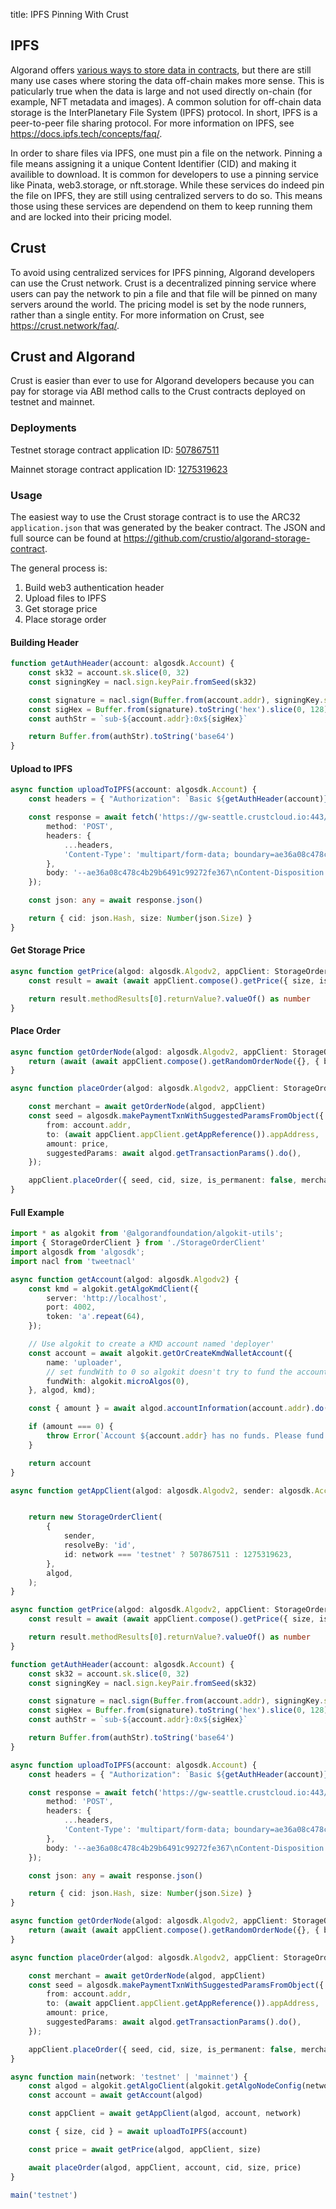 title: IPFS Pinning With Crust

## IPFS
Algorand offers [various ways to store data in contracts](docs/get-details/dapps/smart-contracts/apps/state.md), but there are still many use cases where storing the data off-chain makes more sense. This is paticularly true when the data is large and not used directly on-chain (for example, NFT metadata and images). A common solution for off-chain data storage is the InterPlanetary File System (IPFS) protocol. In short, IPFS is a peer-to-peer file sharing protocol. For more information on IPFS, see https://docs.ipfs.tech/concepts/faq/.

In order to share files via IPFS, one must pin a file on the network. Pinning a file means assigning it a unique Content Identifier (CID) and making it availible to download. It is common for developers to use a pinning service like Pinata, web3.storage, or nft.storage. While these services do indeed pin the file on IPFS, they are still using centralized servers to do so. This means those using these services are dependend on them to keep running them and are locked into their pricing model.


## Crust

To avoid using centralized services for IPFS pinning, Algorand developers can use the Crust network. Crust is a decentralized pinning service where users can pay the network to pin a file and that file will be pinned on many servers around the world. The pricing model is set by the node runners, rather than a single entity. For more information on Crust, see https://crust.network/faq/.

## Crust and Algorand

Crust is easier than ever to use for Algorand developers because you can pay for storage via ABI method calls to the Crust contracts deployed on testnet and mainnet. 

### Deployments
Testnet storage contract application ID: [507867511](https://testnet.explorer.perawallet.app/application/507867511/)

Mainnet storage contract application ID: [1275319623](https://explorer.perawallet.app/application/1275319623/)


### Usage

The easiest way to use the Crust storage contract is to use the ARC32 `application.json` that was generated by the beaker contract. The JSON and full source can be found at https://github.com/crustio/algorand-storage-contract.

The general process is:

1. Build web3 authentication header
2. Upload files to IPFS
3. Get storage price
4. Place storage order

#### Building Header

```ts
function getAuthHeader(account: algosdk.Account) {
    const sk32 = account.sk.slice(0, 32)
    const signingKey = nacl.sign.keyPair.fromSeed(sk32)

    const signature = nacl.sign(Buffer.from(account.addr), signingKey.secretKey)
    const sigHex = Buffer.from(signature).toString('hex').slice(0, 128)
    const authStr = `sub-${account.addr}:0x${sigHex}`

    return Buffer.from(authStr).toString('base64')
}
```

#### Upload to IPFS

```ts
async function uploadToIPFS(account: algosdk.Account) {
    const headers = { "Authorization": `Basic ${getAuthHeader(account)}`, "Content-Disposition": `form-data; name="upload_file"; filename="README.md"` }

    const response = await fetch('https://gw-seattle.crustcloud.io:443/api/v0/add', {
        method: 'POST',
        headers: {
            ...headers,
            'Content-Type': 'multipart/form-data; boundary=ae36a08c478c4b29b6491c99272fe367',
        },
        body: '--ae36a08c478c4b29b6491c99272fe367\nContent-Disposition: form-data; name="upload_file"; filename="README.md"\n\n# crust-examples\n\nTo install dependencies:\n\n```bash\nbun install\n```\n\nTo run:\n\n```bash\nbun run index.ts\n```\n\nThis project was created using `bun init` in bun v1.0.0. [Bun](https://bun.sh) is a fast all-in-one JavaScript runtime.\n\n--ae36a08c478c4b29b6491c99272fe367--\n'
    });

    const json: any = await response.json()

    return { cid: json.Hash, size: Number(json.Size) }
}
```

#### Get Storage Price

```ts
async function getPrice(algod: algosdk.Algodv2, appClient: StorageOrderClient, size: number) {
    const result = await (await appClient.compose().getPrice({ size, is_permanent: false }).atc()).simulate(algod)

    return result.methodResults[0].returnValue?.valueOf() as number
}
```

#### Place Order

```ts
async function getOrderNode(algod: algosdk.Algodv2, appClient: StorageOrderClient) {
    return (await (await appClient.compose().getRandomOrderNode({}, { boxes: [new Uint8Array(Buffer.from('nodes'))] }).atc()).simulate(algod)).methodResults[0].returnValue?.valueOf() as string
}

async function placeOrder(algod: algosdk.Algodv2, appClient: StorageOrderClient, account: algosdk.Account, cid: string, size: number, price: number) {

    const merchant = await getOrderNode(algod, appClient)
    const seed = algosdk.makePaymentTxnWithSuggestedParamsFromObject({
        from: account.addr,
        to: (await appClient.appClient.getAppReference()).appAddress,
        amount: price,
        suggestedParams: await algod.getTransactionParams().do(),
    });

    appClient.placeOrder({ seed, cid, size, is_permanent: false, merchant })
}
```

#### Full Example
```ts
import * as algokit from '@algorandfoundation/algokit-utils';
import { StorageOrderClient } from './StorageOrderClient'
import algosdk from 'algosdk';
import nacl from 'tweetnacl'

async function getAccount(algod: algosdk.Algodv2) {
    const kmd = algokit.getAlgoKmdClient({
        server: 'http://localhost',
        port: 4002,
        token: 'a'.repeat(64),
    });

    // Use algokit to create a KMD account named 'deployer'
    const account = await algokit.getOrCreateKmdWalletAccount({
        name: 'uploader',
        // set fundWith to 0 so algokit doesn't try to fund the account from another kmd account
        fundWith: algokit.microAlgos(0),
    }, algod, kmd);

    const { amount } = await algod.accountInformation(account.addr).do();

    if (amount === 0) {
        throw Error(`Account ${account.addr} has no funds. Please fund it and try again.`);
    }

    return account
}

async function getAppClient(algod: algosdk.Algodv2, sender: algosdk.Account, network: 'testnet' | 'mainnet') {


    return new StorageOrderClient(
        {
            sender,
            resolveBy: 'id',
            id: network === 'testnet' ? 507867511 : 1275319623,
        },
        algod,
    );
}

async function getPrice(algod: algosdk.Algodv2, appClient: StorageOrderClient, size: number) {
    const result = await (await appClient.compose().getPrice({ size, is_permanent: false }).atc()).simulate(algod)

    return result.methodResults[0].returnValue?.valueOf() as number
}

function getAuthHeader(account: algosdk.Account) {
    const sk32 = account.sk.slice(0, 32)
    const signingKey = nacl.sign.keyPair.fromSeed(sk32)

    const signature = nacl.sign(Buffer.from(account.addr), signingKey.secretKey)
    const sigHex = Buffer.from(signature).toString('hex').slice(0, 128)
    const authStr = `sub-${account.addr}:0x${sigHex}`

    return Buffer.from(authStr).toString('base64')
}

async function uploadToIPFS(account: algosdk.Account) {
    const headers = { "Authorization": `Basic ${getAuthHeader(account)}`, "Content-Disposition": `form-data; name="upload_file"; filename="README.md"` }

    const response = await fetch('https://gw-seattle.crustcloud.io:443/api/v0/add', {
        method: 'POST',
        headers: {
            ...headers,
            'Content-Type': 'multipart/form-data; boundary=ae36a08c478c4b29b6491c99272fe367',
        },
        body: '--ae36a08c478c4b29b6491c99272fe367\nContent-Disposition: form-data; name="upload_file"; filename="README.md"\n\n# crust-examples\n\nTo install dependencies:\n\n```bash\nbun install\n```\n\nTo run:\n\n```bash\nbun run index.ts\n```\n\nThis project was created using `bun init` in bun v1.0.0. [Bun](https://bun.sh) is a fast all-in-one JavaScript runtime.\n\n--ae36a08c478c4b29b6491c99272fe367--\n'
    });

    const json: any = await response.json()

    return { cid: json.Hash, size: Number(json.Size) }
}

async function getOrderNode(algod: algosdk.Algodv2, appClient: StorageOrderClient) {
    return (await (await appClient.compose().getRandomOrderNode({}, { boxes: [new Uint8Array(Buffer.from('nodes'))] }).atc()).simulate(algod)).methodResults[0].returnValue?.valueOf() as string
}

async function placeOrder(algod: algosdk.Algodv2, appClient: StorageOrderClient, account: algosdk.Account, cid: string, size: number, price: number) {

    const merchant = await getOrderNode(algod, appClient)
    const seed = algosdk.makePaymentTxnWithSuggestedParamsFromObject({
        from: account.addr,
        to: (await appClient.appClient.getAppReference()).appAddress,
        amount: price,
        suggestedParams: await algod.getTransactionParams().do(),
    });

    appClient.placeOrder({ seed, cid, size, is_permanent: false, merchant })
}

async function main(network: 'testnet' | 'mainnet') {
    const algod = algokit.getAlgoClient(algokit.getAlgoNodeConfig(network, 'algod'));
    const account = await getAccount(algod)

    const appClient = await getAppClient(algod, account, network)

    const { size, cid } = await uploadToIPFS(account)

    const price = await getPrice(algod, appClient, size)

    await placeOrder(algod, appClient, account, cid, size, price)
}

main('testnet')
```